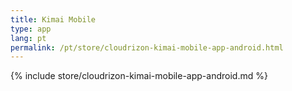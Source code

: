 ```yaml
---
title: Kimai Mobile
type: app 
lang: pt
permalink: /pt/store/cloudrizon-kimai-mobile-app-android.html
---
```


{% include store/cloudrizon-kimai-mobile-app-android.md %}
